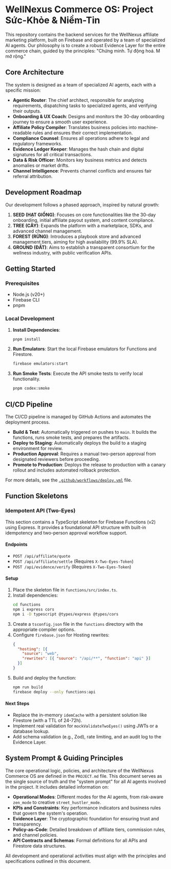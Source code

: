 # WellNexus Commerce OS: Project Sức-Khỏe & Niềm-Tin

This repository contains the backend services for the WellNexus affiliate marketing platform, built on Firebase and operated by a team of specialized AI agents. Our philosophy is to create a robust Evidence Layer for the entire commerce chain, guided by the principles: "Chứng minh. Tự động hoá. M mở rộng."

## Core Architecture

The system is designed as a team of specialized AI agents, each with a specific mission:

-   **Agentic Router**: The chief architect, responsible for analyzing requirements, dispatching tasks to specialized agents, and verifying their outputs.
-   **Onboarding & UX Coach**: Designs and monitors the 30-day onboarding journey to ensure a smooth user experience.
-   **Affiliate Policy Compiler**: Translates business policies into machine-readable rules and ensures their correct implementation.
-   **Compliance Counsel**: Ensures all operations adhere to legal and regulatory frameworks.
-   **Evidence Ledger Keeper**: Manages the hash chain and digital signatures for all critical transactions.
-   **Data & Risk Officer**: Monitors key business metrics and detects anomalies or market drifts.
-   **Channel Intelligence**: Prevents channel conflicts and ensures fair referral attribution.

## Development Roadmap

Our development follows a phased approach, inspired by natural growth:

1.  **SEED (HẠT GIỐNG)**: Focuses on core functionalities like the 30-day onboarding, initial affiliate payout system, and content compliance.
2.  **TREE (CÂY)**: Expands the platform with a marketplace, SDKs, and advanced channel management.
3.  **FOREST (RỪNG)**: Introduces a playbook store and advanced management tiers, aiming for high availability (99.9% SLA).
4.  **GROUND (ĐẤT)**: Aims to establish a transparent consortium for the wellness industry, with public verification APIs.

## Getting Started

### Prerequisites

-   Node.js (v20+)
-   Firebase CLI
-   pnpm

### Local Development

1.  **Install Dependencies**:
    ```bash
    pnpm install
    ```

2.  **Run Emulators**:
    Start the local Firebase emulators for Functions and Firestore.
    ```bash
    firebase emulators:start
    ```

3.  **Run Smoke Tests**:
    Execute the API smoke tests to verify local functionality.
    ```bash
    pnpm codex:smoke
    ```

## CI/CD Pipeline

The CI/CD pipeline is managed by GitHub Actions and automates the deployment process.

-   **Build & Test**: Automatically triggered on pushes to `main`. It builds the functions, runs smoke tests, and prepares the artifacts.
-   **Deploy to Staging**: Automatically deploys the build to a staging environment for review.
-   **Production Approval**: Requires a manual two-person approval from designated reviewers before proceeding.
-   **Promote to Production**: Deploys the release to production with a canary rollout and includes automated rollback protection.

For more details, see the [`.github/workflows/deploy.yml`](.github/workflows/deploy.yml) file.

## Function Skeletons

### Idempotent API (Two-Eyes)

This section contains a TypeScript skeleton for Firebase Functions (v2) using Express. It provides a foundational API structure with built-in idempotency and two-person approval workflow support.

#### Endpoints

-   `POST /api/affiliate/quote`
-   `POST /api/affiliate/settle` (Requires `X-Two-Eyes-Token`)
-   `POST /api/evidence/verify` (Requires `X-Two-Eyes-Token`)

#### Setup

1.  Place the skeleton file in `functions/src/index.ts`.
2.  Install dependencies:
    ```bash
    cd functions
    npm i express cors
    npm i -D typescript @types/express @types/cors
    ```
3.  Create a `tsconfig.json` file in the `functions` directory with the appropriate compiler options.
4.  Configure `firebase.json` for Hosting rewrites:
    ```json
    {
      "hosting": [{
        "source": "web",
        "rewrites": [{ "source": "/api/**", "function": "api" }]
      }]
    }
    ```
5.  Build and deploy the function:
    ```bash
    npm run build
    firebase deploy --only functions:api
    ```

#### Next Steps

-   Replace the in-memory `idemCache` with a persistent solution like Firestore (with a TTL of 24-72h).
-   Implement real validation for `mockValidateTwoEyes()` using JWTs or a database lookup.
-   Add schema validation (e.g., Zod), rate limiting, and an audit log to the Evidence Layer.

## System Prompt & Guiding Principles

The core operational logic, policies, and architecture of the WellNexus Commerce OS are defined in the `PROJECT.md` file. This document serves as the single source of truth and the "system prompt" for all AI agents involved in the project. It includes detailed information on:

-   **Operational Modes**: Different modes for the AI agents, from risk-aware `zen_mode` to creative `street_hustler_mode`.
-   **KPIs and Constraints**: Key performance indicators and business rules that govern the system's operation.
-   **Evidence Layer**: The cryptographic foundation for ensuring trust and transparency.
-   **Policy-as-Code**: Detailed breakdown of affiliate tiers, commission rules, and channel policies.
-   **API Contracts and Schemas**: Formal definitions for all APIs and Firestore data structures.

All development and operational activities must align with the principles and specifications outlined in this document.
